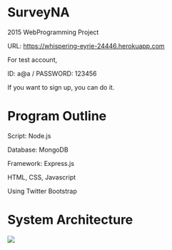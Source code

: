 # SurveyNA

2015 WebProgramming Project

URL: https://whispering-eyrie-24446.herokuapp.com

For test account,

ID: a@a / PASSWORD: 123456

If you want to sign up, you can do it.

# Program Outline

Script: Node.js

Database: MongoDB

Framework: Express.js

HTML, CSS, Javascript

Using Twitter Bootstrap

# System Architecture

<img src = "http://postfiles7.naver.net/20160707_262/gongsuni94_1467821170339Pynlv_PNG/systemarchitecture.png?type=w1">

